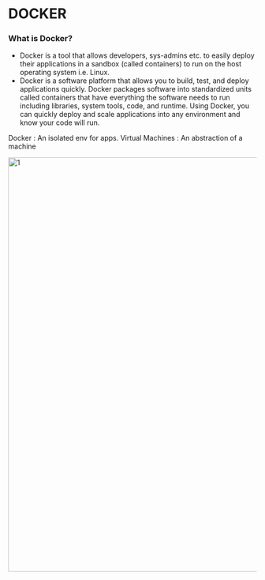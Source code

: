 # DOCKER

### What is Docker?
- Docker is a tool that allows developers, sys-admins etc. to easily deploy their applications in a sandbox (called containers) to run on the host operating system i.e. Linux.
- Docker is a software platform that allows you to build, test, and deploy applications quickly. Docker packages software into standardized units called containers that have everything the software needs to run including libraries, system tools, code, and runtime. Using Docker, you can quickly deploy and scale applications into any environment and know your code will run.

Docker : An isolated env for apps.
Virtual Machines : An abstraction of a machine

<img width="839" alt="1" src="https://github.com/Bskasan/Docker_Learn_CW/assets/53233822/a9b75726-d13c-4a53-92f7-7ba574c83a60">
